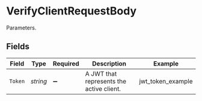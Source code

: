 # VerifyClientRequestBody

Parameters.


## Fields

| Field                                    | Type                                     | Required                                 | Description                              | Example                                  |
| ---------------------------------------- | ---------------------------------------- | ---------------------------------------- | ---------------------------------------- | ---------------------------------------- |
| `Token`                                  | *string*                                 | :heavy_minus_sign:                       | A JWT that represents the active client. | jwt_token_example                        |